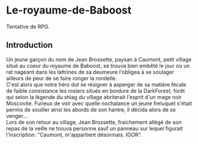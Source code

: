 Le-royaume-de-Baboost
=====================

Tentative de RPG.


Introduction
------------

Un jeune garçon du nom de Jean Brossette, paysan à Caumont, petit village situé au coeur du royaume de Baboost, se trouva bien embêté le jour où un rat nageant dans les lattrines de sa deumeure l'obligea à se soulager ailleurs de peur de se faire ronger la rondelle.<br>
C'est alors que notre héro dut se résigner à asperger de sa matière fécale de faible consistance les rosiers situés en bordure de la DarkForest; forêt qui selon la légende du shlag du village abriterait l'esprit d'un mage noir Moscovite.
Furieux de voir avec quelle nochalance un jeune freluquet s'était permis de souiller ainsi les abords de son hantre, il décida alors de se venger...<br>
Lors de son retour au village, Jean Brossette, fraichement allégé de son repas de la veille ne trouva personne sauf un panneau sur lequel figurait l'inscription: "Caumont, m'appartient désormais. IGOR".
